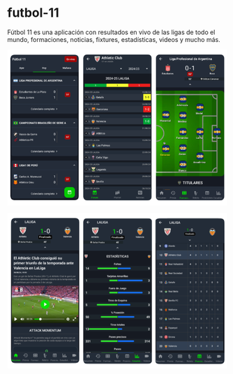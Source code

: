 # futbol-11

Fútbol 11 es una aplicación con resultados en vivo de las ligas de todo el mundo, formaciones, noticias, fixtures, estadísticas, videos y mucho más.


![Preview image1](./preview1.png)

![Preview image2](./preview2.png)